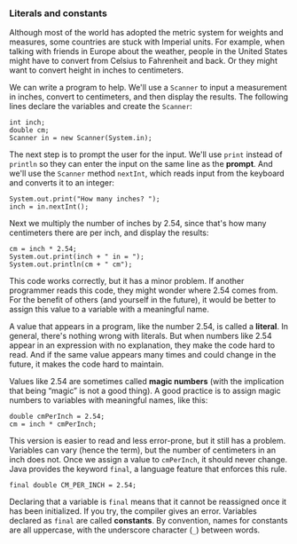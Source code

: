 ###  Literals and constants


Although most of the world has adopted the metric system for weights and measures, some countries are stuck with Imperial units.
For example, when talking with friends in Europe about the weather, people in the United States might have to convert from Celsius to Fahrenheit and back.
Or they might want to convert height in inches to centimeters.


We can write a program to help.
We'll use a `Scanner` to input a measurement in inches, convert to centimeters, and then display the results.
The following lines declare the variables and create the `Scanner`:

```code
int inch;
double cm;
Scanner in = new Scanner(System.in);
```


The next step is to prompt the user for the input.
We'll use `print` instead of `println` so they can enter the input on the same line as the **prompt**.
And we'll use the `Scanner` method `nextInt`, which reads input from the keyboard and converts it to an integer:

```code
System.out.print("How many inches? ");
inch = in.nextInt();
```

Next we multiply the number of inches by 2.54, since that's how many centimeters there are per inch, and display the results:

```code
cm = inch * 2.54;
System.out.print(inch + " in = ");
System.out.println(cm + " cm");
```

This code works correctly, but it has a minor problem.
If another programmer reads this code, they might wonder where 2.54 comes from.
For the benefit of others (and yourself in the future), it would be better to assign this value to a variable with a meaningful name.




A value that appears in a program, like the number 2.54, is called a **literal**.
In general, there's nothing wrong with literals.
But when numbers like 2.54 appear in an expression with no explanation, they make the code hard to read.
And if the same value appears many times and could change in the future, it makes the code hard to maintain.


Values like 2.54 are sometimes called **magic numbers** (with the implication that being “magic” is not a good thing).
A good practice is to assign magic numbers to variables with meaningful names, like this:

```code
double cmPerInch = 2.54;
cm = inch * cmPerInch;
```

This version is easier to read and less error-prone, but it still has a problem.
Variables can vary (hence the term), but the number of centimeters in an inch does not.
Once we assign a value to `cmPerInch`, it should never change.
Java provides the keyword `final`, a language feature that enforces this rule.

```code
final double CM_PER_INCH = 2.54;
```


Declaring that a variable is `final` means that it cannot be reassigned once it has been initialized.
If you try, the compiler gives an error.
Variables declared as `final` are called **constants**.
By convention, names for constants are all uppercase, with the underscore character (`_`) between words.